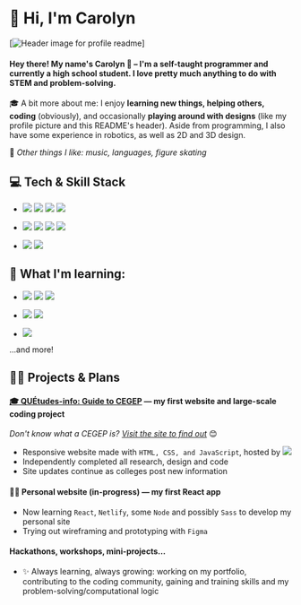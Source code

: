 # 👋 Hi, I'm Carolyn

[![Header image for profile readme](https://raw.githubusercontent.com/cw118/cw118/readme_header.png "Header image for profile readme")]

#### Hey there! My name's Carolyn 🤗 – I'm a self-taught programmer and currently a high school student. I love pretty much anything to do with STEM and problem-solving.
🎓 A bit more about me: I enjoy **learning new things, helping others, coding** (obviously), and occasionally **playing around with designs** (like my profile picture and this README's header). Aside from programming, I also have some experience in robotics, as well as 2D and 3D design.

<!--
✅ Curious and eager to improve

✅ Passionate

✅ Hard-working
-->

📌 *Other things I like: music, languages, figure skating*

## 💻 Tech & Skill Stack
- ![](https://img.shields.io/badge/Code-C-informational?style=flat&logo=C&logoColor=white&color=2bbc8a&logoWidth=18)
![](https://img.shields.io/badge/Code-Python-informational?style=flat&logo=Python&logoColor=white&color=2bbc8a&logoWidth=18)
![](https://img.shields.io/badge/Framework-Flask-informational?style=flat&logo=flask&logoColor=white&color=2bbc8a&logoWidth=18)
![](https://img.shields.io/badge/Database-SQL-informational?style=flat&logo=sqlite&logoColor=white&color=red)

- ![](https://img.shields.io/badge/Code-JavaScript-informational?style=flat&logo=javascript&logoColor=white&color=ff9933&logoWidth=18)
![](https://img.shields.io/badge/Frontend-HTML-informational?style=flat&logo=html5&logoColor=white&color=ff9933&logoWidth=18)
![](https://img.shields.io/badge/Frontend-CSS-informational?style=flat&logo=css3&logoColor=white&color=ff9933&logoWidth=18)
![](https://img.shields.io/badge/Frontend-Bootstrap-informational?style=flat&logo=bootstrap&logoColor=white&color=ff9933&logoWidth=18)

- ![](https://img.shields.io/badge/Editor-VS_Code-informational?style=flat&logo=visualstudiocode&logoColor=white&color=0078d7&logoWidth=18)
![](https://img.shields.io/badge/Basic_computer--aided_design-AutoCAD-informational?style=flat&logo=autodesk&logoColor=white&color=0078d7&logoWidth=18)

## 🌱 What I'm learning:
- ![](https://img.shields.io/badge/Code-C++-informational?style=flat&logo=cplusplus&logoColor=white&color=success&logoWidth=18)
![](https://img.shields.io/badge/Frontend-ReactJS-informational?style=flat&logo=react&logoColor=white&color=success&logoWidth=18)
![](https://img.shields.io/badge/Backend-NodeJS-informational?style=flat&logo=nodedotjs&logoColor=white&color=success&logoWidth=18)

- ![](https://img.shields.io/badge/Database/Tool-Microsoft_SQL_Server-informational?style=flat&logo=microsoftsqlserver&logoColor=white&color=yellow&logoWidth=18)
![](https://img.shields.io/badge/Tool-Git-informational?style=flat&logo=git&logoColor=white&color=yellow&logoWidth=18)

- ![](https://img.shields.io/badge/Software-Figma-informational?style=flat&logo=figma&logoColor=white&color=ff69b4&logoWidth=18)

...and more!

## 💼🔭 Projects & Plans
#### [🎓 QUÉtudes-info: Guide to CEGEP](https://github.com/cw118/quetudesinfo) — my first website and large-scale coding project
*Don't know what a CEGEP is? [Visit the site to find out](https://cw118.github.io/quetudesinfo/)* 😊
- Responsive website made with `HTML, CSS, and JavaScript`, hosted by ![](https://img.shields.io/badge/GitHub_Pages-informational?style=flat&logo=github&logoColor=white&color=1a1a1a&logoWidth=16)
- Independently completed all research, design and code
- Site updates continue as colleges post new information

#### 👩‍💻 Personal website (in-progress) — my first React app
- Now learning `React`, `Netlify`, some `Node` and possibly `Sass` to develop my personal site
- Trying out wireframing and prototyping with `Figma`

#### Hackathons, workshops, mini-projects...
- ✨ Always learning, always growing: working on my portfolio, contributing to the coding community, gaining and training skills and my problem-solving/computational logic
